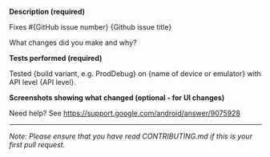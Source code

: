 **Description (required)**

Fixes #{GitHub issue number} {Github issue title}

What changes did you make and why?

**Tests performed (required)**

Tested {build variant, e.g. ProdDebug} on {name of device or emulator} with API level {API level}.

**Screenshots showing what changed (optional - for UI changes)**

Need help? See https://support.google.com/android/answer/9075928

---

_Note: Please ensure that you have read CONTRIBUTING.md if this is your first pull request._
